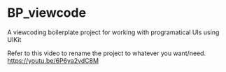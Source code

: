 # BP_viewcode
A viewcoding boilerplate project for working with programatical UIs using UIKit

Refer to this video to rename the project to whatever you want/need.
https://youtu.be/6P6ya2vdC8M

